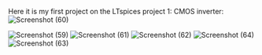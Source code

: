 Here it is my first project on the LTspices 
project 1:
   CMOS inverter:
   ![Screenshot (60)](https://github.com/user-attachments/assets/8839338f-aff6-4530-8de5-6277cc92f264)

![Screenshot (59)](https://github.com/user-attachments/assets/2034f89d-04d9-4150-962f-5ff75d999fd5)
![Screenshot (61)](https://github.com/user-attachments/assets/a2518289-1424-43d6-94dc-8605b44e8ab0)
![Screenshot (62)](https://github.com/user-attachments/assets/5f29d82c-d478-4b09-b63d-e6086091ab7b)
![Screenshot (64)](https://github.com/user-attachments/assets/1679f91c-8f7e-4d9b-b643-9d8db79141fb)
![Screenshot (63)](https://github.com/user-attachments/assets/a4eeb01c-ace5-484d-bff5-f182016aaa9d)
